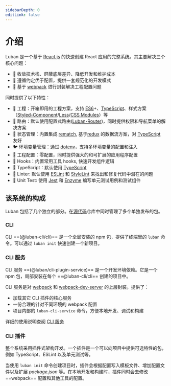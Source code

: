 ```yaml
---
sidebarDepth: 0
editLink: false
---
```


# 介绍

Luban 是一个基于 [React.js](https://reactjs.org/) 的快速创建 React 应用的完整系统。其主要解决三个核心问题：

- 🧲 收敛技术栈、屏蔽底层差异、降低开发和维护成本
- 📏 遵循约定优于配置，提供⼀套规范化的开发模式
- 🔩 基于 [webpack](https://webpack.js.org/) 进⾏封装解决⼯程配置问题

同时提供了以下特性：

- 🐒 工程：开箱即用的工程方案，支持 [ES6](http://www.ecma-international.org/ecma-262/6.0/index.html)+、[TypeScript](http://www.typescriptlang.org)、样式方案（[Styled-Component](https://styled-components.com/)/[Less](http://lesscss.org)/[CSS Modules](https://github.com/css-modules/css-modules)）等
- 🦊 路由：默认使用配置式路由([Luban-Router](https://github.com/leapFE/luban-router#readme))，同时提供权限和导航菜单的解决方案
- 🐯 状态管理：内置集成 [rematch](https://rematch.github.io/rematch/), 基于[redux](https://redux.js.org/) 的数据流方案，对 [TypeScript](http://www.typescriptlang.org) 友好
- 🐦 环境变量管理：通过 [dotenv](https://github.com/motdotla/dotenv)，支持多环境变量的配置和注入
- 🦁 工程配置：零配置，同时提供强大的和可扩展的应用程序配置
- 🐴 Hooks：内置常用工具 hooks, 快速开发组件逻辑
- 🐘 TypeScript：默认使用 [TypeScript](http://www.typescriptlang.org)
- 🦁 Linter: 默认使用 [ESLint](https://eslint.org/) 和 [StyleLint](https://stylelint.io/) 来找出和修复代码中潜在的问题
- 🐅 Unit Test: 使用 [Jest](https://jestjs.io/) 和 [Enzyme](https://enzymejs.github.io/enzyme/) 编写单元测试用例和测试组件

## 该系统的构成

Luban 包括了几个独立的部分。在[源代码](https://github.com/leapFE/luban)仓库中同时管理了多个单独发布的包。

### CLI

CLI ==(@luban-cli/cli)== 是一个全局安装的 npm 包，提供了终端里的 `luban` 命令。可以通过 `luban init` 快速创建一个新项目。

### CLI 服务

CLI 服务 ==(@luban/cli-plugin-service)== 是一个开发环境依赖。它是一个 npm 包，局部安装在每个
==@luban-cli/cli== 创建的项目中。

CLI 服务是对 [webpack](http://webpack.js.org/) 和
[webpack-dev-server](https://github.com/webpack/webpack-dev-server) 的上层封装。提供了：

- 加载其它 CLI 插件的核心服务
- 一份合理的针对不同环境的 webpack 配置
- 项目内部的 `luban-cli-service` 命令，方便本地开发、调试和构建

详细的使用说明查阅 [CLI 服务](./cli-service.md)

### CLI 插件

整个系统采用插件式架构开发。一个插件是一个可以向项目中提供可选特性的包，例如 TypeScript、ESLint 以及单元测试等。

当使用 `luban init` 命令创建项目时，插件会根据配置写入模板文件、增加配置文件以及扩展 *package.json* 等。在本地开发和构建时，插件同时会去修改 ==webpack== 配置和其他工具的配置。
